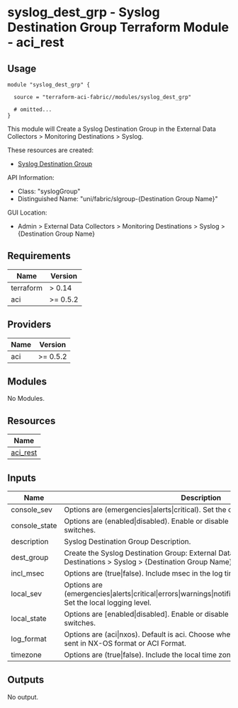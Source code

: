 # syslog_dest_grp - Syslog Destination Group Terraform Module - aci_rest

## Usage

```hcl
module "syslog_dest_grp" {

  source = "terraform-aci-fabric//modules/syslog_dest_grp"

  # omitted...
}
```

This module will Create a Syslog Destination Group in the External Data Collectors > Monitoring Destinations > Syslog.

These resources are created:

* [Syslog Destination Group](https://registry.terraform.io/providers/CiscoDevNet/aci/latest/docs/resources/rest)

API Information:

* Class: "syslogGroup"
* Distinguished Name: "uni/fabric/slgroup-{Destination Group Name}"

GUI Location:

* Admin > External Data Collectors > Monitoring Destinations > Syslog > {Destination Group Name}

<!-- BEGINNING OF PRE-COMMIT-TERRAFORM DOCS HOOK -->
## Requirements

| Name | Version |
|------|---------|
| terraform | > 0.14 |
| aci | >= 0.5.2 |

## Providers

| Name | Version |
|------|---------|
| aci | >= 0.5.2 |

## Modules

No Modules.

## Resources

| Name |
|------|
| [aci_rest](https://registry.terraform.io/providers/ciscodevnet/aci/0.5.2/docs/resources/rest) |

## Inputs

| Name | Description | Type | Default | Required |
|------|-------------|------|---------|:--------:|
| console\_sev | Options are (emergencies\|alerts\|critical).  Set the console logging level. | `string` | `"critical"` | no |
| console\_state | Options are (enabled\|disabled).  Enable or disable console logging on the switches. | `string` | `"enabled"` | no |
| description | Syslog Destination Group Description. | `string` | `""` | no |
| dest\_group | Create the Syslog Destination Group: External Data Collectors > Monitoring Destinations > Syslog > {Destination Group Name}. | `string` | `"default_oob"` | no |
| incl\_msec | Options are (true\|false).  Include msec in the log timestamp. | `bool` | `true` | no |
| local\_sev | Options are (emergencies\|alerts\|critical\|errors\|warnings\|notifications\|information\|debugging).  Set the local logging level. | `string` | `"information"` | no |
| local\_state | Options are [enabled\|disabled].  Enable or disable console logging on the switches. | `string` | `"enabled"` | no |
| log\_format | Options are (aci\|nxos).  Default is aci.  Choose whether you want the logs to be sent in NX-OS format or ACI Format. | `string` | `"aci"` | no |
| timezone | Options are (true\|false).  Include the local time zone in the log timestamp. | `bool` | `true` | no |

## Outputs

No output.
<!-- END OF PRE-COMMIT-TERRAFORM DOCS HOOK -->